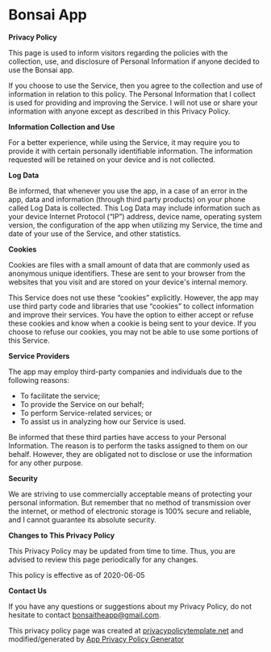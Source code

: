 # Bonsai App

**Privacy Policy**

This page is used to inform visitors regarding the policies with the collection, use, and disclosure of Personal Information if anyone decided to use the Bonsai app.

If you choose to use the Service, then you agree to the collection and use of information in relation to this policy. The Personal Information that I collect is used for providing and improving the Service. I will not use or share your information with anyone except as described in this Privacy Policy.

**Information Collection and Use**

For a better experience, while using the Service, it may require you to provide it with certain personally identifiable information. The information requested will be retained on your device and is not collected.

**Log Data**

Be informed, that whenever you use the app, in a case of an error in the app, data and information (through third party products) on your phone called Log Data is collected. This Log Data may include information such as your device Internet Protocol (“IP”) address, device name, operating system version, the configuration of the app when utilizing my Service, the time and date of your use of the Service, and other statistics.

**Cookies**

Cookies are files with a small amount of data that are commonly used as anonymous unique identifiers. These are sent to your browser from the websites that you visit and are stored on your device's internal memory.

This Service does not use these “cookies” explicitly. However, the app may use third party code and libraries that use “cookies” to collect information and improve their services. You have the option to either accept or refuse these cookies and know when a cookie is being sent to your device. If you choose to refuse our cookies, you may not be able to use some portions of this Service.

**Service Providers**

The app may employ third-party companies and individuals due to the following reasons:

*   To facilitate the service;
*   To provide the Service on our behalf;
*   To perform Service-related services; or
*   To assist us in analyzing how our Service is used.

Be informed that these third parties have access to your Personal Information. The reason is to perform the tasks assigned to them on our behalf. However, they are obligated not to disclose or use the information for any other purpose.

**Security**

We are striving to use commercially acceptable means of protecting your personal information. But remember that no method of transmission over the internet, or method of electronic storage is 100% secure and reliable, and I cannot guarantee its absolute security.

**Changes to This Privacy Policy**

This Privacy Policy may be updated from time to time. Thus, you are advised to review this page periodically for any changes.

This policy is effective as of 2020-06-05

**Contact Us**

If you have any questions or suggestions about my Privacy Policy, do not hesitate to contact bonsaitheapp@gmail.com.

This privacy policy page was created at [privacypolicytemplate.net](https://privacypolicytemplate.net) and modified/generated by [App Privacy Policy Generator](https://app-privacy-policy-generator.firebaseapp.com/)
